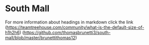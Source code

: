 # South Mall
For more information about headings in markdown click the link (https://teamtreehouse.com/community/what-is-the-default-size-of-h1h2h6)
  (https://github.com/thomasbrunetti3/south-mall/blob/master/brunettithomas12)
